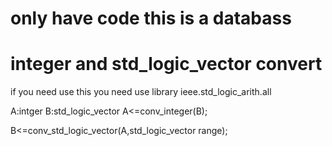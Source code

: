 # only have code this is a databass

# integer and std_logic_vector convert
if you need use this you need use library ieee.std_logic_arith.all

A:intger
B:std_logic_vector
A<=conv_integer(B);

B<=conv_std_logic_vector(A,std_logic_vector range);
